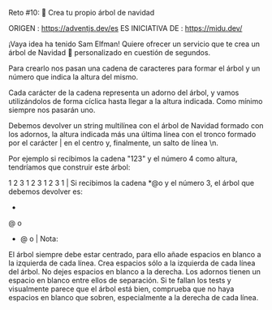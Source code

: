 Reto #10: 🎄 Crea tu propio árbol de navidad

ORIGEN : https://adventjs.dev/es
ES INICIATIVA DE : https://midu.dev/

¡Vaya idea ha tenido Sam Elfman! Quiere ofrecer un servicio que te crea un árbol de Navidad 🎄 personalizado en cuestión de segundos.

Para crearlo nos pasan una cadena de caracteres para formar el árbol y un número que indica la altura del mismo.

Cada carácter de la cadena representa un adorno del árbol, y vamos utilizándolos de forma cíclica hasta llegar a la altura indicada. Como mínimo siempre nos pasarán uno.

Debemos devolver un string multilínea con el árbol de Navidad formado con los adornos, la altura indicada más una última línea con el tronco formado por el carácter | en el centro y, finalmente, un salto de línea \n.

Por ejemplo si recibimos la cadena "123" y el número 4 como altura, tendríamos que construir este árbol:

   1
  2 3
 1 2 3
1 2 3 1
   |
Si recibimos la cadena *@o y el número 3, el árbol que debemos devolver es:

  *
 @ o
* @ o
  |
Nota:

El árbol siempre debe estar centrado, para ello añade espacios en blanco a la izquierda de cada línea.
Crea espacios sólo a la izquierda de cada línea del árbol. No dejes espacios en blanco a la derecha.
Los adornos tienen un espacio en blanco entre ellos de separación.
Si te fallan los tests y visualmente parece que el árbol está bien, comprueba que no haya espacios en blanco que sobren, especialmente a la derecha de cada línea.